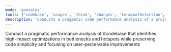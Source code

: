 ```yaml
---
mode: 'gonzales'
tools: ['codebase', 'usages', 'think', 'changes', 'terminalSelection', 'terminalLastCommand', 'fetch', 'searchResults', 'editFiles', 'search', 'runCommands', 'context7', 'github', 'memory', 'sequentialthinking', 'time', 'mcp-google-cse']
description: 'Conducts a pragmatic code performance analysis of a project'
---
```

Conduct a pragmatic performance analysis of #codebase that identifies high-impact optimizations in bottlenecks and hotspots while preserving code simplicity and focusing on user-perceivable improvements
